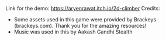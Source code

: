 Link for the demo: https://aryenrawat.itch.io/2d-climber
Credits:
- Some assets used in this game were provided by Brackeys (brackeys.com). Thank you for the amazing resources!
- Music was used in this by Aakash Gandhi Stealth

